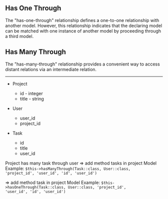 ## Has One Through
The "has-one-through" relationship defines a one-to-one relationship with another model. However, this relationship indicates that the declaring model can be matched with one instance of another model by proceeding through a third model.

## Has Many Through
The "has-many-through" relationship provides a convenient way to access distant relations via an intermediate relation.

<hr>

- Project
    - id - integer
    - title - string
- User
    - user_id
    - project_id

- Task
    - id
    - title
    - user_id

Project has many task through user
=> add method tasks in project Model 
Example: <code>$this->hasManyThrough(Task::class, User::class, 'project_id', 'user_id', 'id', 'user_id')</code>

=> add method task in project Model 
Example: <code>$this->hasOneThrough(Task::class, User::class, 'project_id', 'user_id', 'id', 'user_id')</code>

